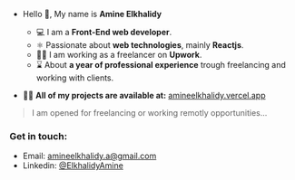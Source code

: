 - Hello 👋, My name is **Amine Elkhalidy**
  - ‍💻 I am a **Front-End web developer**.
  - ⚛️ Passionate about **web technologies**, mainly **Reactjs**.
  - 👨‍💻 I am working as a freelancer on **Upwork**.
  - ⌛ About **a year of professional experience** trough freelancing and working with clients.
 
 - 👨‍💻 **All of my projects are available at:** [amineelkhalidy.vercel.app](https://amineelkhalidy.vercel.app)

> I am opened for freelancing or working remotly opportunities...   

### Get in touch:   
- Email: amineelkhalidy.a@gmail.com
- Linkedin: [@ElkhalidyAmine](https://www.linkedin.com/in/amine-elkhalidy/)




   

   




